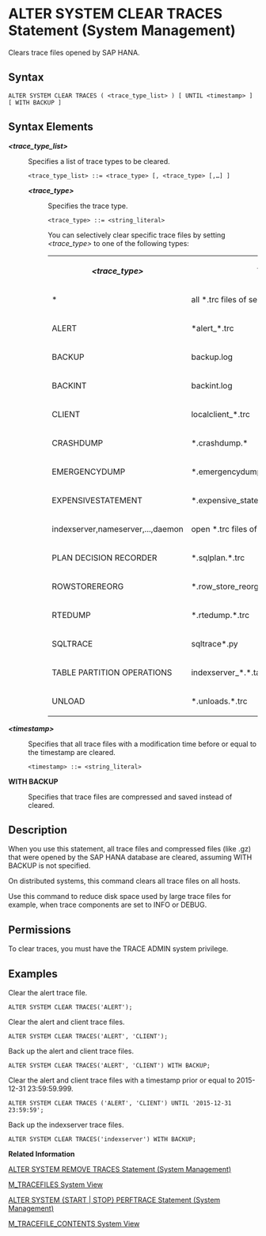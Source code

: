 <!-- loio20d12816751910149640d1e144741069 -->

# ALTER SYSTEM CLEAR TRACES Statement \(System Management\)

Clears trace files opened by SAP HANA.



<a name="loio20d12816751910149640d1e144741069__sql_alter_system_clear_traces_1sql_alter_system_clear_traces_syntax"/>

## Syntax

```
ALTER SYSTEM CLEAR TRACES ( <trace_type_list> ) [ UNTIL <timestamp> ] [ WITH BACKUP ]
```



<a name="loio20d12816751910149640d1e144741069__sql_alter_system_clear_traces_1sql_alter_system_clear_traces_syntax_elements"/>

## Syntax Elements


<dl>
<dt><b>

*<trace\_type\_list\>*

</b></dt>
<dd>

Specifies a list of trace types to be cleared.

```
<trace_type_list> ::= <trace_type> [, <trace_type> [,…] ]
```


<dl>
<dt><b>

*<trace\_type\>*

</b></dt>
<dd>

Specifies the trace type.

```
<trace_type> ::= <string_literal>
```

You can selectively clear specific trace files by setting *<trace\_type\>* to one of the following types:


<table>
<tr>
<th valign="top">

*<trace\_type\>* 

</th>
<th valign="top">

Trace Files

</th>
</tr>
<tr>
<td valign="top">

\*

</td>
<td valign="top">

all \*.trc files of services listed below

</td>
</tr>
<tr>
<td valign="top">

ALERT

</td>
<td valign="top">

\*alert\_\*.trc

</td>
</tr>
<tr>
<td valign="top">

BACKUP

</td>
<td valign="top">

backup.log

</td>
</tr>
<tr>
<td valign="top">

BACKINT

</td>
<td valign="top">

backint.log

</td>
</tr>
<tr>
<td valign="top">

CLIENT

</td>
<td valign="top">

localclient\_\*.trc

</td>
</tr>
<tr>
<td valign="top">

CRASHDUMP

</td>
<td valign="top">

\*.crashdump.\*

</td>
</tr>
<tr>
<td valign="top">

EMERGENCYDUMP

</td>
<td valign="top">

\*.emergencydump.\*

</td>
</tr>
<tr>
<td valign="top">

EXPENSIVESTATEMENT

</td>
<td valign="top">

\*.expensive\_statements.\*.trc

</td>
</tr>
<tr>
<td valign="top">

indexserver,nameserver,...,daemon

</td>
<td valign="top">

open \*.trc files of a single service type

</td>
</tr>
<tr>
<td valign="top">

PLAN DECISION RECORDER

</td>
<td valign="top">

\*.sqlplan.\*.trc

</td>
</tr>
<tr>
<td valign="top">

ROWSTOREREORG

</td>
<td valign="top">

\*.row\_store\_reorg.\*.trc

</td>
</tr>
<tr>
<td valign="top">

RTEDUMP

</td>
<td valign="top">

\*.rtedump.\*.trc

</td>
</tr>
<tr>
<td valign="top">

SQLTRACE

</td>
<td valign="top">

sqltrace\*.py

</td>
</tr>
<tr>
<td valign="top">

TABLE PARTITION OPERATIONS

</td>
<td valign="top">

indexserver\_\*.\*.table\_partition\_operation.\*.trc

</td>
</tr>
<tr>
<td valign="top">

UNLOAD

</td>
<td valign="top">

\*.unloads.\*.trc

</td>
</tr>
</table>



</dd>
</dl>



</dd><dt><b>

*<timestamp\>*

</b></dt>
<dd>

Specifies that all trace files with a modification time before or equal to the timestamp are cleared.

```
<timestamp> ::= <string_literal>
```



</dd><dt><b>

WITH BACKUP

</b></dt>
<dd>

Specifies that trace files are compressed and saved instead of cleared.



</dd>
</dl>



<a name="loio20d12816751910149640d1e144741069__sql_alter_system_clear_traces_1sql_alter_system_clear_traces_description"/>

## Description

When you use this statement, all trace files and compressed files \(like .gz\) that were opened by the SAP HANA database are cleared, assuming WITH BACKUP is not specified.

On distributed systems, this command clears all trace files on all hosts.

Use this command to reduce disk space used by large trace files for example, when trace components are set to INFO or DEBUG.



<a name="loio20d12816751910149640d1e144741069__section_jdg_5lr_xrb"/>

## Permissions

To clear traces, you must have the TRACE ADMIN system privilege.



<a name="loio20d12816751910149640d1e144741069__sql_alter_system_clear_traces_1sql_alter_system_clear_traces_examples"/>

## Examples

Clear the alert trace file.

```
ALTER SYSTEM CLEAR TRACES('ALERT');
```

Clear the alert and client trace files.

```
ALTER SYSTEM CLEAR TRACES('ALERT', 'CLIENT');
```

Back up the alert and client trace files.

```
ALTER SYSTEM CLEAR TRACES('ALERT', 'CLIENT') WITH BACKUP;
```

Clear the alert and client trace files with a timestamp prior or equal to 2015-12-31 23:59:59.999.

```
ALTER SYSTEM CLEAR TRACES ('ALERT', 'CLIENT') UNTIL '2015-12-31 23:59:59';
```

Back up the indexserver trace files.

```
ALTER SYSTEM CLEAR TRACES('indexserver') WITH BACKUP;
```

**Related Information**  


[ALTER SYSTEM REMOVE TRACES Statement \(System Management\)](alter-system-remove-traces-statement-system-management-20d25bf.md "Removes the trace files from a specified host to reduce the disk space used by large trace files.")

[M\_TRACEFILES System View](../../020-System-Views-Reference/022-Monitoring-Views/m-tracefiles-system-view-20c8f48.md "Provides information about all trace files.")

[ALTER SYSTEM \{START | STOP\} PERFTRACE Statement \(System Management\)](alter-system-start-stop-perftrace-statement-system-management-20d2d3e.md "Starts or stops performance tracing.")

[M\_TRACEFILE\_CONTENTS System View](../../020-System-Views-Reference/022-Monitoring-Views/m-tracefile-contents-system-view-20c8d7f.md "Provides SAP HANA information from trace files.")

